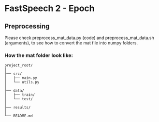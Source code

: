 # FastSpeech 2 - Epoch

## Preprocessing
Please check preprocess_mat_data.py (code) and preprocess_mat_data.sh (arguments), to see how to convert the mat file into numpy folders. 

### How the mat folder look like:

```
project_root/
│
├── src/
│   ├── main.py
│   └── utils.py
│
├── data/
│   ├── train/
│   └── test/
│
├── results/
│
└── README.md
```